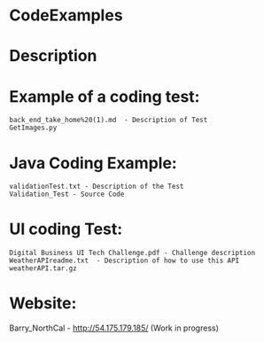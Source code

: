 # CodeExamples

# Description


# Example of a coding test:  
    back_end_take_home%20(1).md  - Description of Test  
    GetImages.py 

# Java Coding Example:  
    validationTest.txt - Description of the Test
    Validation_Test - Source Code  
    
# UI coding Test:  
    Digital Business UI Tech Challenge.pdf - Challenge description  
    WeatherAPIreadme.txt  - Description of how to use this API  
    weatherAPI.tar.gz  
    
# Website:  
Barry_NorthCal - http://54.175.179.185/  (Work in progress)  

